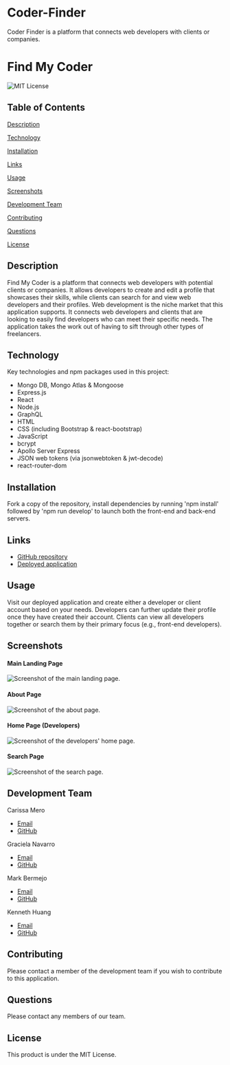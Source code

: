 # Coder-Finder
Coder Finder is a platform that connects web developers with clients or companies.

# Find My Coder
![MIT License](https://img.shields.io/badge/license-MIT%20License-blue.svg)
## Table of Contents

[Description](#description)

[Technology](#technology)

[Installation](#installation)

[Links](#links)

[Usage](#usage)

[Screenshots](#screenshots)

[Development Team](#development-team)

[Contributing](#contributing)

[Questions](#questions)

[License](#license)

## Description
Find My Coder is a platform that connects web developers with potential clients or companies. It allows developers to create and edit a profile that showcases their skills, while clients can search for and view web developers and their profiles. Web development is the niche market that this application supports. It connects web developers and clients that are looking to easily find developers who can meet their specific needs. The application takes the work out of having to sift through other types of freelancers.

## Technology
Key technologies and npm packages used in this project:
- Mongo DB, Mongo Atlas & Mongoose
- Express.js
- React
- Node.js
- GraphQL
- HTML
- CSS (including Bootstrap & react-bootstrap)
- JavaScript
- bcrypt
- Apollo Server Express
- JSON web tokens (via jsonwebtoken & jwt-decode)
- react-router-dom

## Installation
Fork a copy of the repository, install dependencies by running 'npm install' followed by 'npm run develop' to launch both the front-end and back-end servers.

## Links
- [GitHub repository]()
- [Deployed application]()

## Usage
Visit our deployed application and create either a developer or client account based on your needs. Developers can further update their profile once they have created their account. Clients can view all developers together or search them by their primary focus (e.g., front-end developers).

## Screenshots
#### Main Landing Page
![Screenshot of the main landing page.]()
#### About Page
![Screenshot of the about page.]()
#### Home Page (Developers)
![Screenshot of the developers' home page.]()
#### Search Page
![Screenshot of the search page.]()

## Development Team
Carissa Mero
- [Email]()
- [GitHub]()

Graciela Navarro
- [Email]()
- [GitHub]()

Mark Bermejo
- [Email]()
- [GitHub]()

Kenneth Huang
- [Email]()
- [GitHub]()

## Contributing
Please contact a member of the development team if you wish to contribute to this application.

## Questions
Please contact any members of our team.

## License
This product is under the MIT License.
